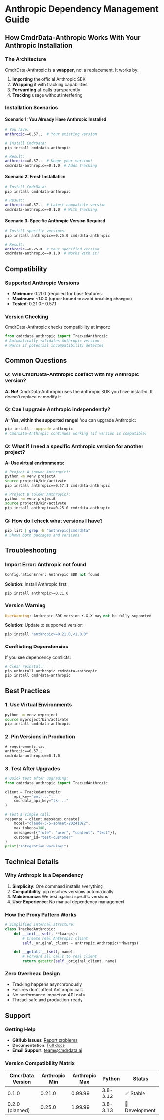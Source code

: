 # Anthropic Dependency Management Guide

## How CmdrData-Anthropic Works With Your Anthropic Installation

### The Architecture
CmdrData-Anthropic is a **wrapper**, not a replacement. It works by:

1. **Importing** the official Anthropic SDK
2. **Wrapping** it with tracking capabilities  
3. **Forwarding** all calls transparently
4. **Tracking** usage without interfering

### Installation Scenarios

#### Scenario 1: You Already Have Anthropic Installed
```bash
# You have:
anthropic==0.57.1  # Your existing version

# Install CmdrData:
pip install cmdrdata-anthropic

# Result:
anthropic==0.57.1  # Keeps your version!
cmdrdata-anthropic==0.1.0  # Adds tracking
```

#### Scenario 2: Fresh Installation
```bash
# Install CmdrData:
pip install cmdrdata-anthropic

# Result:
anthropic==0.57.1  # Latest compatible version
cmdrdata-anthropic==0.1.0  # With tracking
```

#### Scenario 3: Specific Anthropic Version Required
```bash
# Install specific versions:
pip install anthropic==0.25.0 cmdrdata-anthropic

# Result:
anthropic==0.25.0  # Your specified version
cmdrdata-anthropic==0.1.0  # Works with it!
```

## Compatibility

### Supported Anthropic Versions
- **Minimum**: 0.21.0 (required for base features)
- **Maximum**: <1.0.0 (upper bound to avoid breaking changes)
- **Tested**: 0.21.0 - 0.57.1

### Version Checking
CmdrData-Anthropic checks compatibility at import:

```python
from cmdrdata_anthropic import TrackedAnthropic
# Automatically validates Anthropic version
# Warns if potential incompatibility detected
```

## Common Questions

### Q: Will CmdrData-Anthropic conflict with my Anthropic version?
**A: No!** CmdrData-Anthropic uses the Anthropic SDK you have installed. It doesn't replace or modify it.

### Q: Can I upgrade Anthropic independently?
**A: Yes, within the supported range!** You can upgrade Anthropic:
```bash
pip install --upgrade anthropic
# CmdrData-Anthropic continues working (if version is compatible)
```

### Q: What if I need a specific Anthropic version for another project?
**A: Use virtual environments:**
```bash
# Project A (newer Anthropic):
python -m venv projectA
source projectA/bin/activate
pip install anthropic==0.57.1 cmdrdata-anthropic

# Project B (older Anthropic):
python -m venv projectB  
source projectB/bin/activate
pip install anthropic==0.25.0 cmdrdata-anthropic
```

### Q: How do I check what versions I have?
```bash
pip list | grep -E "anthropic|cmdrdata"
# Shows both packages and versions
```

## Troubleshooting

### Import Error: Anthropic not found
```python
ConfigurationError: Anthropic SDK not found
```
**Solution**: Install Anthropic first:
```bash
pip install anthropic>=0.21.0
```

### Version Warning
```python
UserWarning: Anthropic SDK version X.X.X may not be fully supported
```
**Solution**: Update to supported version:
```bash
pip install "anthropic>=0.21.0,<1.0.0"
```

### Conflicting Dependencies
If you see dependency conflicts:
```bash
# Clean reinstall:
pip uninstall anthropic cmdrdata-anthropic
pip install cmdrdata-anthropic
```

## Best Practices

### 1. Use Virtual Environments
```bash
python -m venv myproject
source myproject/bin/activate
pip install cmdrdata-anthropic
```

### 2. Pin Versions in Production
```txt
# requirements.txt
anthropic==0.57.1
cmdrdata-anthropic==0.1.0
```

### 3. Test After Upgrades
```python
# Quick test after upgrading:
from cmdrdata_anthropic import TrackedAnthropic

client = TrackedAnthropic(
    api_key="ant-...",
    cmdrdata_api_key="tk-..."
)

# Test a simple call:
response = client.messages.create(
    model="claude-3-5-sonnet-20241022",
    max_tokens=100,
    messages=[{"role": "user", "content": "test"}],
    customer_id="test-customer"
)
print("Integration working!")
```

## Technical Details

### Why Anthropic is a Dependency
1. **Simplicity**: One command installs everything
2. **Compatibility**: pip resolves versions automatically
3. **Maintenance**: We test against specific versions
4. **User Experience**: No manual dependency management

### How the Proxy Pattern Works
```python
# Simplified internal structure:
class TrackedAnthropic:
    def __init__(self, **kwargs):
        # Create real Anthropic client
        self._original_client = anthropic.Anthropic(**kwargs)
        
    def __getattr__(self, name):
        # Forward all calls to real client
        return getattr(self._original_client, name)
```

### Zero Overhead Design
- Tracking happens asynchronously
- Failures don't affect Anthropic calls
- No performance impact on API calls
- Thread-safe and production-ready

## Support

### Getting Help
- **GitHub Issues**: [Report problems](https://github.com/cmdrdata-ai/cmdrdata-anthropic/issues)
- **Documentation**: [Full docs](https://docs.cmdrdata.ai/anthropic)
- **Email Support**: team@cmdrdata.ai

### Version Compatibility Matrix
| CmdrData Version | Anthropic Min | Anthropic Max | Python | Status |
|-----------------|---------------|---------------|---------|---------|
| 0.1.0 | 0.21.0 | 0.99.99 | 3.8-3.12 | ✅ Stable |
| 0.2.0 (planned) | 0.25.0 | 1.99.99 | 3.8-3.13 | 🚧 Development |